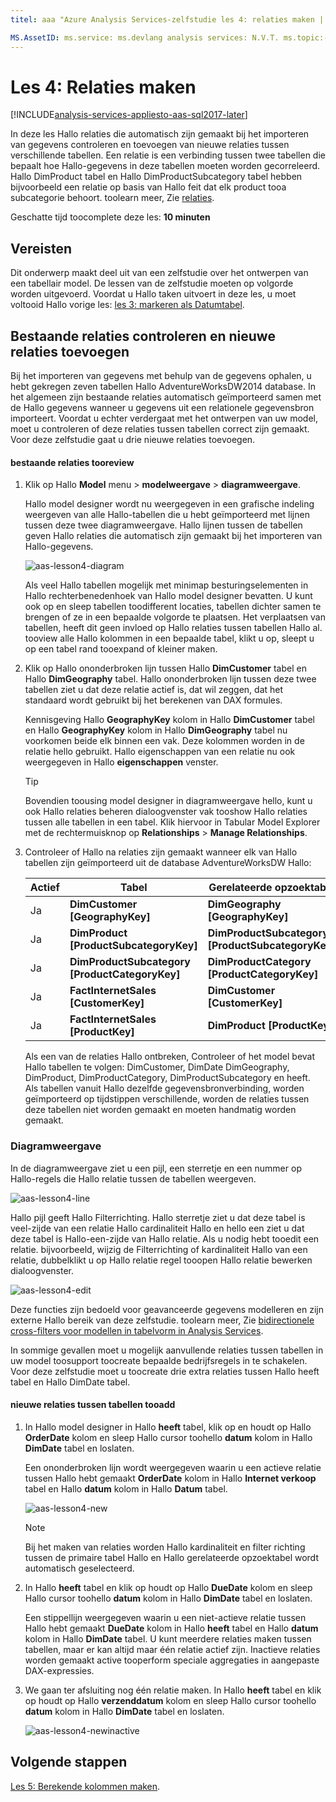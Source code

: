 ```yaml
---
titel: aaa "Azure Analysis Services-zelfstudie les 4: relaties maken | Microsoft Docs' Beschrijving: hierin wordt beschreven hoe toocreate relaties in Hallo zelfstudie Azure Analysis Services-project. Services: analysis services-documentationcenter: '' auteur: minewiskan manager: erikre-editor: '' tags: ''

MS.AssetID: ms.service: ms.devlang analysis services: N.V.T. ms.topic:-slag-artikel ms.tgt_pltfrm: N.V.T. ms.workload: na ms.date: 05/26/2017 ms.author: owend
---
```

# <a name="lesson-4-create-relationships"></a>Les 4: Relaties maken

[!INCLUDE[analysis-services-appliesto-aas-sql2017-later](../../../includes/analysis-services-appliesto-aas-sql2017-later.md)]

In deze les Hallo relaties die automatisch zijn gemaakt bij het importeren van gegevens controleren en toevoegen van nieuwe relaties tussen verschillende tabellen. Een relatie is een verbinding tussen twee tabellen die bepaalt hoe Hallo-gegevens in deze tabellen moeten worden gecorreleerd. Hallo DimProduct tabel en Hallo DimProductSubcategory tabel hebben bijvoorbeeld een relatie op basis van Hallo feit dat elk product tooa subcategorie behoort. toolearn meer, Zie [relaties](https://docs.microsoft.com/sql/analysis-services/tabular-models/relationships-ssas-tabular).
  
Geschatte tijd toocomplete deze les: **10 minuten**  
  
## <a name="prerequisites"></a>Vereisten  
Dit onderwerp maakt deel uit van een zelfstudie over het ontwerpen van een tabellair model. De lessen van de zelfstudie moeten op volgorde worden uitgevoerd. Voordat u Hallo taken uitvoert in deze les, u moet voltooid Hallo vorige les: [les 3: markeren als Datumtabel](../tutorials/aas-lesson-3-mark-as-date-table.md). 
  
## <a name="review-existing-relationships-and-add-new-relationships"></a>Bestaande relaties controleren en nieuwe relaties toevoegen  
Bij het importeren van gegevens met behulp van de gegevens ophalen, u hebt gekregen zeven tabellen Hallo AdventureWorksDW2014 database. In het algemeen zijn bestaande relaties automatisch geïmporteerd samen met de Hallo gegevens wanneer u gegevens uit een relationele gegevensbron importeert. Voordat u echter verdergaat met het ontwerpen van uw model, moet u controleren of deze relaties tussen tabellen correct zijn gemaakt. Voor deze zelfstudie gaat u drie nieuwe relaties toevoegen.  
  
#### <a name="tooreview-existing-relationships"></a>bestaande relaties tooreview  
  
1.  Klik op Hallo **Model** menu > **modelweergave** > **diagramweergave**.  

    Hallo model designer wordt nu weergegeven in een grafische indeling weergeven van alle Hallo-tabellen die u hebt geïmporteerd met lijnen tussen deze twee diagramweergave. Hallo lijnen tussen de tabellen geven Hallo relaties die automatisch zijn gemaakt bij het importeren van Hallo-gegevens.
    
    ![aas-lesson4-diagram](../tutorials/media/aas-lesson4-diagram.png)
  
    Als veel Hallo tabellen mogelijk met minimap besturingselementen in Hallo rechterbenedenhoek van Hallo model designer bevatten. U kunt ook op en sleep tabellen toodifferent locaties, tabellen dichter samen te brengen of ze in een bepaalde volgorde te plaatsen. Het verplaatsen van tabellen, heeft dit geen invloed op Hallo relaties tussen tabellen Hallo al. tooview alle Hallo kolommen in een bepaalde tabel, klikt u op, sleept u op een tabel rand tooexpand of kleiner maken.  
  
2.  Klik op Hallo ononderbroken lijn tussen Hallo **DimCustomer** tabel en Hallo **DimGeography** tabel. Hallo ononderbroken lijn tussen deze twee tabellen ziet u dat deze relatie actief is, dat wil zeggen, dat het standaard wordt gebruikt bij het berekenen van DAX formules.  
  
    Kennisgeving Hallo **GeographyKey** kolom in Hallo **DimCustomer** tabel en Hallo **GeographyKey** kolom in Hallo **DimGeography** tabel nu voorkomen beide elk binnen een vak. Deze kolommen worden in de relatie hello gebruikt. Hallo eigenschappen van een relatie nu ook weergegeven in Hallo **eigenschappen** venster.  
  
    > [!TIP]  
    > Bovendien toousing model designer in diagramweergave hello, kunt u ook Hallo relaties beheren dialoogvenster vak tooshow Hallo relaties tussen alle tabellen in een tabel. Klik hiervoor in Tabular Model Explorer met de rechtermuisknop op **Relationships** > **Manage Relationships**.
  
3.  Controleer of Hallo na relaties zijn gemaakt wanneer elk van Hallo tabellen zijn geïmporteerd uit de database AdventureWorksDW Hallo:  
  
    |Actief|Tabel|Gerelateerde opzoektabel|  
    |----------|---------|------------------------|  
    |Ja|**DimCustomer [GeographyKey]**|**DimGeography [GeographyKey]**|  
    |Ja|**DimProduct [ProductSubcategoryKey]**|**DimProductSubcategory [ProductSubcategoryKey]**|  
    |Ja|**DimProductSubcategory [ProductCategoryKey]**|**DimProductCategory [ProductCategoryKey]**|  
    |Ja|**FactInternetSales [CustomerKey]**|**DimCustomer [CustomerKey]**|  
    |Ja|**FactInternetSales [ProductKey]**|**DimProduct [ProductKey]**|  
  
    Als een van de relaties Hallo ontbreken, Controleer of het model bevat Hallo tabellen te volgen: DimCustomer, DimDate DimGeography, DimProduct, DimProductCategory, DimProductSubcategory en heeft. Als tabellen vanuit Hallo dezelfde gegevensbronverbinding, worden geïmporteerd op tijdstippen verschillende, worden de relaties tussen deze tabellen niet worden gemaakt en moeten handmatig worden gemaakt.  

### <a name="take-a-closer-look"></a>Diagramweergave
In de diagramweergave ziet u een pijl, een sterretje en een nummer op Hallo-regels die Hallo relatie tussen de tabellen weergeven.

![aas-lesson4-line](../tutorials/media/aas-lesson4-line.png)

Hallo pijl geeft Hallo Filterrichting. Hallo sterretje ziet u dat deze tabel is veel-zijde van een relatie Hallo cardinaliteit Hallo en hello een ziet u dat deze tabel is Hallo-een-zijde van Hallo relatie. Als u nodig hebt tooedit een relatie. bijvoorbeeld, wijzig de Filterrichting of kardinaliteit Hallo van een relatie, dubbelklikt u op Hallo relatie regel tooopen Hallo relatie bewerken dialoogvenster.

![aas-lesson4-edit](../tutorials/media/aas-lesson4-edit.png)

Deze functies zijn bedoeld voor geavanceerde gegevens modelleren en zijn externe Hallo bereik van deze zelfstudie. toolearn meer, Zie [bidirectionele cross-filters voor modellen in tabelvorm in Analysis Services](https://docs.microsoft.com/sql/analysis-services/tabular-models/bi-directional-cross-filters-tabular-models-analysis-services).

In sommige gevallen moet u mogelijk aanvullende relaties tussen tabellen in uw model toosupport toocreate bepaalde bedrijfsregels in te schakelen. Voor deze zelfstudie moet u toocreate drie extra relaties tussen Hallo heeft tabel en Hallo DimDate tabel.  
  
#### <a name="tooadd-new-relationships-between-tables"></a>nieuwe relaties tussen tabellen tooadd  
  
1.  In Hallo model designer in Hallo **heeft** tabel, klik op en houdt op Hallo **OrderDate** kolom en sleep Hallo cursor toohello **datum** kolom in Hallo  **DimDate** tabel en loslaten.  

    Een ononderbroken lijn wordt weergegeven waarin u een actieve relatie tussen Hallo hebt gemaakt **OrderDate** kolom in Hallo **Internet verkoop** tabel en Hallo **datum** kolom in Hallo **Datum** tabel. 
  
      ![aas-lesson4-new](../tutorials/media/aas-lesson4-new.png) 
  
    > [!NOTE]  
    > Bij het maken van relaties worden Hallo kardinaliteit en filter richting tussen de primaire tabel Hallo en Hallo gerelateerde opzoektabel wordt automatisch geselecteerd.  
  
2.  In Hallo **heeft** tabel en klik op houdt op Hallo **DueDate** kolom en sleep Hallo cursor toohello **datum** kolom in Hallo **DimDate** tabel en loslaten.  
  
    Een stippellijn weergegeven waarin u een niet-actieve relatie tussen Hallo hebt gemaakt **DueDate** kolom in Hallo **heeft** tabel en Hallo **datum** kolom in Hallo **DimDate** tabel. U kunt meerdere relaties maken tussen tabellen, maar er kan altijd maar één relatie actief zijn. Inactieve relaties worden gemaakt active tooperform speciale aggregaties in aangepaste DAX-expressies.  
  
3.  We gaan ter afsluiting nog één relatie maken. In Hallo **heeft** tabel en klik op houdt op Hallo **verzenddatum** kolom en sleep Hallo cursor toohello **datum** kolom in Hallo **DimDate** tabel en loslaten.  
    
     ![aas-lesson4-newinactive](../tutorials/media/aas-lesson4-newinactive.png)
  
## <a name="whats-next"></a>Volgende stappen
[Les 5: Berekende kolommen maken](../tutorials/aas-lesson-5-create-calculated-columns.md).
  
  
  

